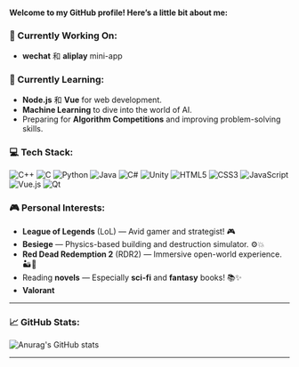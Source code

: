 #### Welcome to my GitHub profile! Here’s a little bit about me:

### 🔭 Currently Working On:
- **wechat** 和 **aliplay** mini-app

### 🌱 Currently Learning:
- **Node.js** 和 **Vue** for web development.
- **Machine Learning** to dive into the world of AI.
- Preparing for **Algorithm Competitions** and improving problem-solving skills.

### 💻 Tech Stack:
![C++](https://img.shields.io/badge/C++-00599C?logo=cplusplus&logoColor=white)
![C](https://img.shields.io/badge/C-A8B9CC?logo=c&logoColor=black)
![Python](https://img.shields.io/badge/Python-3776AB?logo=python&logoColor=white)
![Java](https://img.shields.io/badge/Java-007396?logo=java&logoColor=white)
![C#](https://img.shields.io/badge/C%23-239120?logo=csharp&logoColor=white)
![Unity](https://img.shields.io/badge/Unity-000000?logo=unity&logoColor=white)
![HTML5](https://img.shields.io/badge/HTML5-E34F26?logo=html5&logoColor=white)
![CSS3](https://img.shields.io/badge/CSS3-1572B6?logo=css3&logoColor=white)
![JavaScript](https://img.shields.io/badge/JavaScript-F7DF1E?logo=javascript&logoColor=black)
![Vue.js](https://img.shields.io/badge/Vue.js-4FC08D?logo=vuedotjs&logoColor=white)
![Qt](https://img.shields.io/badge/Qt-41CD52?logo=qt&logoColor=white)


### 🎮 Personal Interests:
- **League of Legends** (LoL) — Avid gamer and strategist! 🎮
- **Besiege** — Physics-based building and destruction simulator. ⚙️💥
- **Red Dead Redemption 2** (RDR2) — Immersive open-world experience. 🏜️🐎
- Reading **novels** — Especially **sci-fi** and **fantasy** books! 📚✨
- **Valorant**
---

### 📈 GitHub Stats:
![Anurag's GitHub stats](https://github-readme-stats.vercel.app/api?username=blackdover)

---
